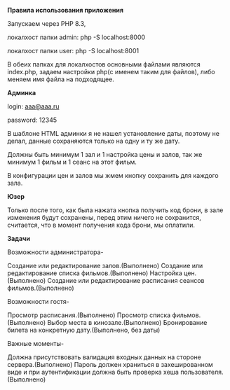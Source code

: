 **Правила использования приложения**

Запускаем через PHP 8.3, 

локалхост папки admin: php -S localhost:8000

локалхост папки user: php -S localhost:8001

В обеих папках для локалхостов основными файлами являются index.php, задаем настройки php(с именем таким для файлов), либо меняем имя файла на подходящее.

**Админка**

login: aaa@aaa.ru

password: 12345

В шаблоне HTML админки я не нашел установление даты, поэтому не делал, данные сохраняются только на одну и ту же дату.

Должны быть минимум 1 зал и 1 настройка цены и залов, так же минимум 1 фильм и 1 сеанс на этот фильм.

В конфигурации цен и залов мы жмем кнопку сохранить для каждого зала.

**Юзер**

Только после того, как была нажата кнопка получить код брони, в зале изменения будут сохранены, перед этим ничего не сохранится, считается, что в момент получения кода брони, мы оплатили.

**Задачи**

Возможности администратора-

Создание или редактирование залов.(Выполнено)
Создание или редактирование списка фильмов.(Выполнено)
Настройка цен.(Выполнено)
Создание или редактирование расписания сеансов фильмов.(Выполнено)

Возможности гостя-

Просмотр расписания.(Выполнено)
Просмотр списка фильмов.(Выполнено)
Выбор места в кинозале.(Выполнено)
Бронирование билета на конкретную дату.(Выполнено, без даты)

Важные моменты-

Должна присутствовать валидация входных данных на стороне сервера.(Выполнено)
Пароль должен храниться в захешированном виде и при аутентификации должна быть проверка хеша пользователя.(Выполнено)



